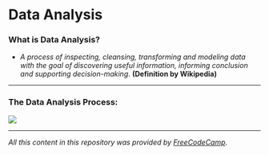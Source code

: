 # Data Analysis

<h3>What is Data Analysis?</h3>

- _A process of inspecting, cleansing, transforming and modeling data with the goal of discovering useful information, informing conclusion and supporting decision-making_.  **(Definition by Wikipedia)**

<hr>

<h3>The Data Analysis Process:</h3>
<img src="https://github.com/AfonsoPaula/Data-Analysis/assets/67978137/dd98c1e8-96da-4cc9-a448-e95c35890a2f">

<hr>
<p><em>All this content in this repository was provided by <a target="_blank" href="https://www.freecodecamp.org/" >FreeCodeCamp</a></em>.</p>
